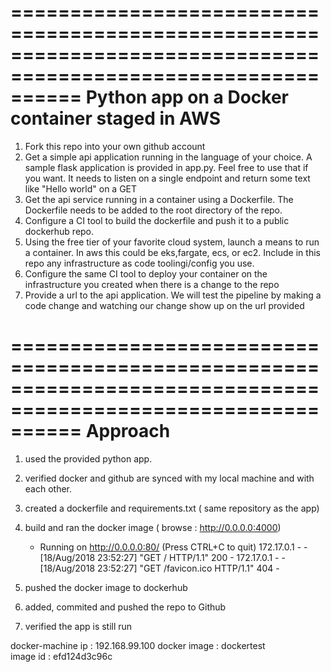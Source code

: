 
==============================================================================================================
Python app on a Docker container staged in AWS
==============================================================================================================

1. Fork this repo into your own github account
2. Get a simple api application running in the language of your choice. A sample flask application is
   provided in app.py. Feel free to use that if you want. It needs to listen on a single endpoint and return
   some text like "Hello world" on a GET
3. Get the api service running in a container using a Dockerfile.
   The Dockerfile needs to be added to the root directory of the repo.
4. Configure a CI tool to build the dockerfile and push it to a public dockerhub repo.
5. Using the free tier of your favorite cloud system, launch a means to run a container.
   In aws this could be eks,fargate, ecs, or ec2. Include in this repo any infrastructure as code
   toolingi/config you use.
6. Configure the same CI tool to deploy your container on the infrastructure you created when there is a
   change to the repo
7. Provide a url to the api application. We will test the pipeline by making a code change and watching
   our change show up on the url provided
   
==============================================================================================================
Approach
==============================================================================================================
1) used the provided python app.
2) verified docker and github are synced with my local machine and with each other.
3) created a dockerfile and requirements.txt ( same repository as the app)
4) build and ran the docker image ( browse : http://0.0.0.0:4000)

   * Running on http://0.0.0.0:80/ (Press CTRL+C to quit)
   172.17.0.1 - - [18/Aug/2018 23:52:27] "GET / HTTP/1.1" 200 -
   172.17.0.1 - - [18/Aug/2018 23:52:27] "GET /favicon.ico HTTP/1.1" 404 -

5) pushed the docker image to dockerhub
6) added, commited and pushed the repo to Github
7) verified the app is still run


docker-machine ip : 192.168.99.100
docker image  : dockertest  
image id      : efd124d3c96c
